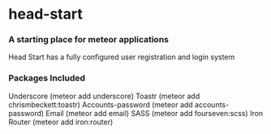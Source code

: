 # head-start
### A starting place for meteor applications
Head Start has a fully configured user registration and login system

### Packages Included
Underscore (meteor add underscore)
Toastr (meteor add chrismbeckett:toastr)
Accounts-password (meteor add accounts-password)
Email (meteor add email)
SASS (meteor add fourseven:scss)
Iron Router (meteor add iron:router)


